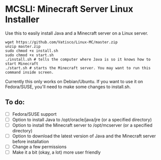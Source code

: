 MCSLI: Minecraft Server Linux Installer
============

Use this to easily install Java and a Minecraft server on a Linux server.

```shell
wget https://github.com/Vatisco/Linux-MC/master.zip
unzip master.zip
sudo chmod +x install.sh
sudo chmod +x start.sh
./install.sh # tells the computer where Java is so it knows how to start Minecraft
./start.sh # starts the Minecraft server. You may want to run this command inside screen.
```

Currently this only works on Debian/Ubuntu. If you want to use it on Fedora/SUSE, you'll need to make some changes to install.sh.

To do:
--------------
- [ ] Fedora/SUSE support
- [ ] Option to install Java to /opt/oracle/java/jre (or a specified directory)
- [ ] Option to install the Minecraft server to /opt/mcserver (or a specified directory)
- [ ] Option to download the latest version of Java and the Minecraft server before installation
- [ ] Change a few permissions
- [ ] Make it a bit (okay, a lot) more user friendly
